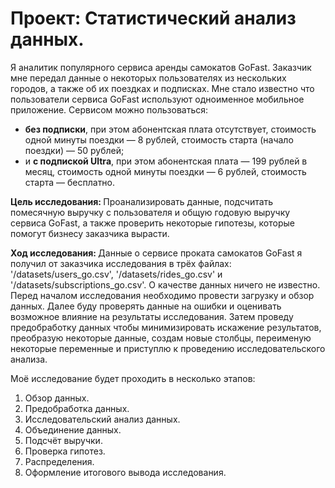 # Проект: Статистический анализ данных.

Я аналитик популярного сервиса аренды самокатов GoFast. Заказчик мне передал данные о некоторых пользователях из нескольких городов, а также об их поездках и подписках. Мне стало известно что пользователи сервиса GoFast используют одноименное мобильное приложение.
Сервисом можно пользоваться:
* **без подписки**, при этом абонентская плата отсутствует, стоимость одной минуты поездки — 8 рублей, стоимость старта (начало поездки) — 50 рублей;
* и **с подпиской Ultra**, при этом абонентская плата — 199 рублей в месяц, стоимость одной минуты поездки — 6 рублей, стоимость старта — бесплатно.

<b>Цель исследования: </b>Проанализировать данные, подсчитать помесячную выручку с пользователя и общую годовую выручку сервиса GoFast, а также проверить некоторые гипотезы, которые помогут бизнесу заказчика вырасти.

<b>Ход исследования: </b>Данные о сервисе проката самокатов GoFast я получил от заказчика исследования в трёх файлах: '/datasets/users_go.csv', '/datasets/rides_go.csv' и '/datasets/subscriptions_go.csv'. О качестве данных ничего не известно. Перед началом исследования необходимо провести загрузку и обзор данных. Далее буду проверять данные на ошибки и оценивать возможное влияние на результаты исследования. Затем проведу предобработку данных чтобы минимизировать искажение результатов, преобразую некоторые данные, создам новые столбцы, переименую некоторые переменные и приступлю к проведению исследовательского анализа.

Моё исследование будет проходить в несколько этапов: 

1.  Обзор данных.
2.  Предобработка данных.
3.  Исследовательский анализ данных.
4.  Объединение данных.
5.  Подсчёт выручки.
6.  Проверка гипотез.
7.  Распределения.
8.  Оформление итогового вывода исследования.